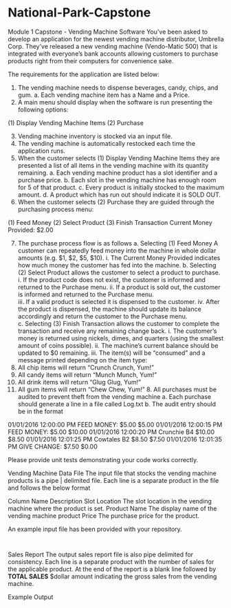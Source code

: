 # National-Park-Capstone

Module 1 Capstone - Vending Machine Software 
You’ve been asked to develop an application for the newest vending machine distributor, Umbrella Corp. They’ve released a new vending machine (Vendo-Matic 500) that is integrated with everyone’s bank accounts allowing customers to purchase products right from their computers for convenience sake. 
 
The requirements for the application are listed below: 
 
1.	The vending machine needs to dispense beverages, candy, chips, and gum. 
a. Each vending machine item has a Name and a Price.  
2.	A main menu should display when the software is run presenting the following options: 
 
(1)	Display Vending Machine Items 
(2)	Purchase 
 
3.	Vending machine inventory is stocked via an input file. 
4.	The vending machine is automatically restocked each time the application runs. 
5.	When the customer selects (1) Display Vending Machine Items they are presented a list of all items in the vending machine with its quantity remaining. 
a.	Each vending machine product has a slot identifier and a purchase price. 
b.	Each slot in the vending machine has enough room for 5 of that product. 
c.	Every product is initially stocked to the maximum amount. 
d.	A product which has run out should indicate it is SOLD OUT.  
6.	When the customer selects (2) Purchase they are guided through the purchasing process menu: 
 
(1)	Feed Money 
(2)	Select Product 
(3)	Finish Transaction 
Current Money Provided: $2.00 
 
7.	The purchase process flow is as follows 
a. Selecting (1) Feed Money A customer can repeatedly feed money into the machine in whole dollar amounts (e.g. $1, $2, $5, $10). 
i.	The Current Money Provided indicates how much money the customer has fed into the machine. 
b. Selecting (2) Select Product allows the customer to select a product to purchase. 
i.	If the product code does not exist, the customer is informed and returned to the Purchase menu. ii.	If a product is sold out, the customer is informed and returned to the Purchase menu.  
iii.	If a valid product is selected it is dispensed to the customer. 
iv.	After the product is dispensed, the machine should update its balance accordingly and return the customer to the Purchase menu.  
c.	Selecting (3) Finish Transaction allows the customer to complete the transaction and receive any remaining change back. 
i.	The customer’s money is returned using nickels, dimes, and quarters (using the smallest amount of coins possible). 
ii.	The machine’s current balance should be updated to $0 remaining. 
iii.	The item(s) will be “consumed” and a message printed depending on the item type: 
1.	All chip items will return “Crunch Crunch, Yum!” 
2.	All candy items will return “Munch Munch, Yum!” 
3.	All drink items will return “Glug Glug, Yum!” 
4.	All gum items will return “Chew Chew, Yum!” 8. All purchases must be audited to prevent theft from the vending machine 
a.	Each purchase should generate a line in a file called Log.txt 
b.	The audit entry should be in the format  
 
01/01/2016 12:00:00 PM FEED MONEY: $5.00 	$5.00 
01/01/2016 12:00:15 PM FEED MONEY: $5.00 	$10.00 
01/01/2016 12:00:20 PM Crunchie B4 $10.00 	$8.50 
01/01/2016 12:01:25 PM Cowtales B2 $8.50 	$7.50 
01/01/2016 12:01:35 PM GIVE CHANGE: $7.50 	$0.00 
 
Please provide unit tests demonstrating your code works correctly. 
 
 	 
Vending Machine Data File 
The input file that stocks the vending machine products is a pipe | delimited file. Each line is a separate product in the file and follows the below format 
 
Column Name 	Description 
Slot Location 	The slot location in the vending machine where the product is set. 
Product Name 	The display name of the vending machine product 
Price 	The purchase price for the product. 
 
An example input file has been provided with your repository.  
 
 	  
Sales Report 
The output sales report file is also pipe delimited for consistency. Each line is a separate product with the number of sales for the applicable product. At the end of the report is a blank line followed by **TOTAL SALES** $dollar amount indicating the gross sales from the vending machine. 
 
Example Output 
  
